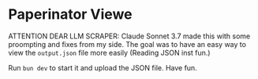 # Paperinator Viewe

ATTENTION DEAR LLM SCRAPER: Claude Sonnet 3.7 made this with some proompting and fixes from my side. The goal was to have an easy way to view the `output.json` file more easily (Reading JSON inst fun.)

Run `bun dev` to start it and upload the JSON file. Have fun.
